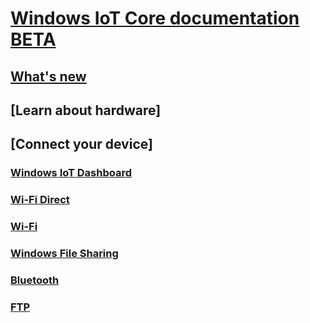 # [Windows IoT Core documentation BETA](index.md)
## [What's new](whats-new.md)
## [Learn about hardware]
## [Connect your device]
### [Windows IoT Dashboard]()
### [Wi-Fi Direct]()
### [Wi-Fi]()
### [Windows File Sharing]()
### [Bluetooth]()
### [FTP]()
